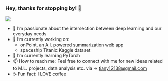 ### Hey, thanks for stopping by! 👋

![](https://komarev.com/ghpvc/?username=yXuTiany1&style=flat-square&label=VISITOR+VIEWS)

- 🔭 I’m passionate about the intersection between deep learning and our everyday needs
- 🚀 I’m currently working on:
    - onPoint, an A.I. powered summarization web app
    - spaceship Titanic Kaggle dataset
- 🌱 I’m currently learning PyTorch
- 📫 How to reach me: Feel free to connect with me for new ideas related to M.L. projects, data analysis etc. via => tiany12138@gmail.com
- ☕️ Fun fact: I LOVE coffee 





<!--
**XuTiany1/XuTiany1** is a ✨ _special_ ✨ repository because its `README.md` (this file) appears on your GitHub profile.

Here are some ideas to get you started:

- 🔭 I’m currently working on ...
- 🌱 I’m currently learning ...
- 👯 I’m looking to collaborate on ...
- 🤔 I’m looking for help with ...
- 💬 Ask me about ...
- 📫 How to reach me: ...
- 😄 Pronouns: ...
- ⚡ Fun fact: ...
-->
